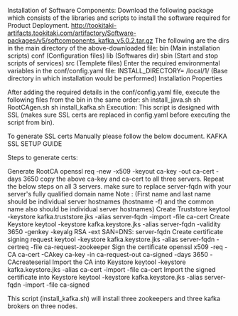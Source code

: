 Installation of Software Components:
Download the following package which consists of the libraries and scripts to install the software required for Product Deployment.
http://tookitaki-artifacts.tookitaki.com/artifactory/Software-packages/v5/softcomponents_kafka_v5.0.2.tar.gz
The following are the dirs in the main directory of the above-downloaded file: 
bin (Main installation scripts)
conf (Configuration files)
lib (Softwares dir)
sbin (Start and stop scripts of services)
src (Templete files)
Enter the required environmental variables in the conf/config.yaml file:
INSTALL_DIRECTORY=  /local/1/  (Base directory in which installation would be performed)
Installation Properties




After adding the required details in the conf/config.yaml file, execute the following files from the bin in the same order:
sh install_java.sh
sh RootCAgen.sh
sh install_kafka.sh
Execution:
This script is designed with SSL (makes sure SSL certs are replaced in config.yaml before executing the script from bin).
 
To generate SSL certs Manually  please follow the below document.
KAFKA SSL SETUP GUIDE
 

Steps to generate certs:

Generate RootCA
openssl req -new -x509 -keyout ca-key -out ca-cert -days 3650
copy the above ca-key and ca-cert to all three servers.
Repeat the below steps on all 3 servers. make sure to replace server-fqdn with your server's fully qualified domain name
Note : (First name and last name should be individual server hostnames (hostname -f) and the common name also should be individual server hostnames)
Create Truststore
keytool -keystore kafka.truststore.jks -alias server-fqdn -import -file ca-cert
Create Keystore
 keytool -keystore kafka.keystore.jks -alias server-fqdn -validity 3650 -genkey -keyalg RSA -ext SAN=DNS: server-fqdn
Create certificate signing request
 keytool -keystore kafka.keystore.jks -alias server-fqdn -certreq -file ca-request-zookeeper
Sign the certificate
 openssl x509 -req -CA ca-cert -CAkey ca-key -in ca-request-out ca-signed -days 3650 -CAcreateserial
Import the CA into Keystore
 keytool -keystore kafka.keystore.jks -alias ca-cert -import -file ca-cert
Import the signed certificate into Keystore
 keytool -keystore kafka.keystore.jks -alias server-fqdn -import -file ca-signed

This script (install_kafka.sh) will install three zookeepers and three kafka brokers on three nodes.

